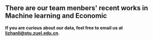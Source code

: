 ## There are our team menbers' recent works in Machine learning and Economic
**If you are curious about our data, feel free to email us at lizhanli@stu.zuel.edu.cn.**
